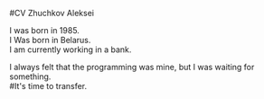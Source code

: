 #CV Zhuchkov Aleksei

I was born in 1985.<br/>
I Was born in Belarus.<br/>
I am currently working in a bank.<br/>

I always felt that the programming was mine, but I was waiting for something.<br/>
#It's time to transfer.
